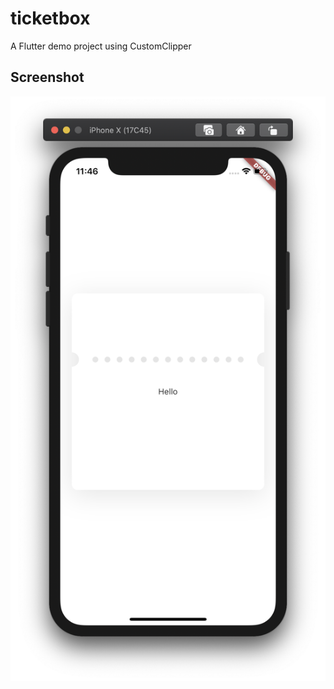 # ticketbox

A Flutter demo project using CustomClipper

## Screenshot

![Screenshot](.screenshots/home.png "Screenshot")
